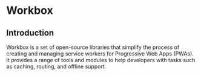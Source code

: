 # Workbox
## Introduction
Workbox is a set of open-source libraries that simplify the process of creating and managing service workers for Progressive Web Apps (PWAs). It provides a range of tools and modules to help developers with tasks such as caching, routing, and offline support.